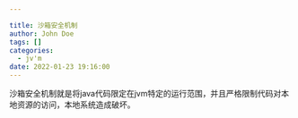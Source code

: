```yaml
---

title: 沙箱安全机制
author: John Doe
tags: []
categories:
  - jv'm
date: 2022-01-23 19:16:00
---
```


沙箱安全机制就是将java代码限定在jvm特定的运行范围，并且严格限制代码对本地资源的访问，本地系统造成破坏。

